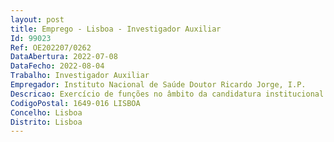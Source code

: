 ```yaml
--- 
layout: post
title: Emprego - Lisboa - Investigador Auxiliar
Id: 99023
Ref: OE202207/0262
DataAbertura: 2022-07-08
DataFecho: 2022-08-04
Trabalho: Investigador Auxiliar
Empregador: Instituto Nacional de Saúde Doutor Ricardo Jorge, I.P.
Descricao: Exercício de funções no âmbito da candidatura institucional com referência CEECINST 00049 2021 – área científica das doenças infeciosas, subárea de doenças transmitidas por vetores.As funções a desempenhar, sob coordenação científica, são a) Participação em atividades de investigação e desenvolvimento em curso no Instituto relacionadas com a Saúde Pública no âmbito da entomologia médica  vetores artrópodes de agentes de doença, doenças associadas e fatores ambientais b) Participação na conceção e execução de projetos nacionais e internacionais dos grupos de investigação do Instituto c) Participação na captação de financiamento externo d) Orientação e ou coorientação de estagiários, estudantes de mestrado e doutoramento e) Participação nas atividades e funções essenciais do Instituto, nomeadamente nas atividades de vigilância entomológica, epidemiológica, formação e promoção da cultura científica.
CodigoPostal: 1649-016 LISBOA
Concelho: Lisboa
Distrito: Lisboa
--- 
```

